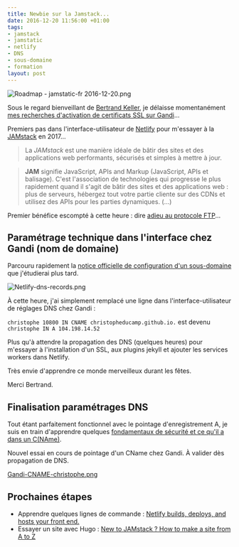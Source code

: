 ```yaml
---
title: Newbie sur la Jamstack...
date: 2016-12-20 11:56:00 +01:00
tags:
- jamstack
- jamstatic
- netlify
- DNS
- sous-domaine
- formation
layout: post
---
```


![Roadmap - jamstatic-fr 2016-12-20.png](/uploads/Roadmap%20-%20jamstatic-fr%202016-12-20.png)

Sous le regard bienveillant de <span class="h-card">[Bertrand Keller](https://bertrandkeller.info/)</span>, je délaisse momentanément [mes recherches d'activation de certificats SSL sur Gandi](http://ducamp.me/2016-355)... 

Premiers pas dans l'interface-utilisateur de [Netlify](http://netlify.com/) pour m'essayer à la [JAMstack](http://jamstack.org/fr/) en 2017...

>  La <dfn>JAMstack</dfn> est une manière idéale de bâtir des sites et des applications web performants, sécurisés et simples à mettre à jour.

> **JAM** signifie JavaScript, APIs and Markup (JavaScript, APIs et balisage). C'est l'association de technologies qui progresse le plus rapidement quand il s'agit de bâtir des sites et des applications web : plus de serveurs, hébergez tout votre partie cliente sur des CDNs et utilisez des APIs pour les parties dynamiques. (...)

Premier bénéfice escompté à cette heure : dire [adieu au protocole FTP](https://fr.wikipedia.org/wiki/File_Transfer_Protocol)...

## Paramétrage technique dans l'interface chez Gandi (nom de domaine)

Parcouru rapidement la [notice officielle de configuration d'un sous-domaine](https://www.netlify.com/docs/custom-domains/) que j'étudierai plus tard. 

![Netlify-dns-records.png](/uploads/Netlify-dns-records.png)

À cette heure, j'ai simplement remplacé une ligne dans l'interface-utilisateur de réglages DNS chez Gandi  :

`christophe 10800 IN CNAME christopheducamp.github.io.` est devenu  `christophe IN A 104.198.14.52` 

Plus qu'à attendre la propagation des DNS (quelques heures) pour m'essayer à l'installation d'un SSL, aux plugins jekyll et ajouter les services workers dans Netlify.

Très envie d'apprendre ce monde merveilleux durant les fêtes.

Merci Bertrand.

## Finalisation paramétrages DNS

Tout étant parfaitement fonctionnel avec le pointage d'enregistrement A, je suis en train d'apprendre quelques [fondamentaux de sécurité et ce qu'il a dans un C(NAme)](https://draftin.com/documents/974273?token=OPbK4C9757Jx6sDPqdgtyfPUo4LGvpq2Uy-T3u3dn9qToVbpDkf98RyNmu94LHmfQQQeOa0MuYBWs_JMTXgB87c). 

Nouvel essai en cours de pointage d'un CName chez Gandi. À valider dès propagation de DNS.  

[Gandi-CNAME-christophe.png](/uploads/Gandi-CNAME-christophe.png)


## Prochaines étapes

* Apprendre quelques lignes de commande : [Netlify builds, deploys, and hosts your front end.](https://www.netlify.com/docs/)
* Essayer un site avec Hugo : [New to JAMstack ? How to make a site from A to Z](https://www.netlify.com/blog/2016/11/15/new-to-jamstack-how-to-make-a-site-from-a-to-z/)